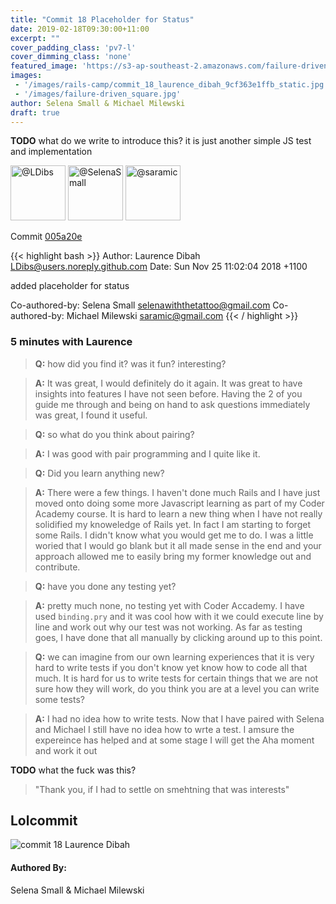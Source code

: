 ```yaml
---
title: "Commit 18 Placeholder for Status"
date: 2019-02-18T09:30:00+11:00
excerpt: ""
cover_padding_class: 'pv7-l'
cover_dimming_class: 'none'
featured_image: 'https://s3-ap-southeast-2.amazonaws.com/failure-driven-blog/railscamp-24-woodfield-hobart/commit_18_laurence_dibah_9cf363e1ffb.gif'
images:
 - '/images/rails-camp/commit_18_laurence_dibah_9cf363e1ffb_static.jpg'
 - '/images/failure-driven_square.jpg'
author: Selena Small & Michael Milewski 
draft: true
---
```


**TODO** what do we write to introduce this? it is just another simple JS test
and implementation

<img alt="@LDibs" src="//github.com/LDibs.png" style="display: inline; width: 88px;" height="88" />
<img alt="@SelenaSmall" src="//github.com/SelenaSmall.png" style="display: inline; width: 88px;" height="88" />
<img alt="@saramic" src="//github.com/saramic.png" style="display: inline; width: 88px;" height="88" />

Commit [005a20e](https://github.com/failure-driven/railscamp-search-term/commit/005a20e7f68e38180dc94f3717780026a00b52b5)

{{< highlight bash >}}
Author: Laurence Dibah <LDibs@users.noreply.github.com>
Date:   Sun Nov 25 11:02:04 2018 +1100

added placeholder for status

Co-authored-by: Selena Small <selenawiththetattoo@gmail.com>
Co-authored-by: Michael Milewski <saramic@gmail.com>
{{< / highlight >}}

### 5 minutes with Laurence

> **Q:** how did you find it? was it fun? interesting?

> **A:** It was great, I would definitely do it again. It was great to have
> insights into features I have not seen before. Having the 2 of you guide me
> through and being on hand to ask questions immediately was great, I found it
> useful.

> **Q:** so what do you think about pairing?

> **A:** I was good with pair programming and I quite like it.

> **Q:** Did you learn anything new?

> **A:** There were a few things. I haven't done much Rails and I have just
> moved onto doing some more Javascript learning as part of my Coder Academy
> course. It is hard to learn a new thing when I have not really solidified my
> knoweledge of Rails yet. In fact I am starting to forget some Rails. I didn't
> know what you would get me to do. I was a little woried that I would go blank
> but it all made sense in the end and your approach allowed me to easily bring
> my former knowledge out and contribute.

> **Q:** have you done any testing yet?

> **A:** pretty much none, no testing yet with Coder Accademy. I have used
> `binding.pry` and it was cool how with it we could execute line by line and
> work out why our test was not working. As far as testing goes, I have done
> that all manually by clicking around up to this point.

> **Q:** we can imagine from our own learning experiences that it is very hard
> to write tests if you don't know yet know how to code all that much. It is
> hard for us to write tests for certain things that we are not sure how they
> will work, do you think you are at a level you can write some tests?

> **A:** I had no idea how to write tests. Now that I have paired with Selena
> and Michael I still have no idea how to wrte a test. I amsure the expereince
> has helped and at some stage I will get the Aha moment and work it out

**TODO** what the fuck was this?

> "Thank you, if I had to settle on smehtning that was interests"

## Lolcommit

![commit 18 Laurence Dibah](https://s3-ap-southeast-2.amazonaws.com/failure-driven-blog/railscamp-24-woodfield-hobart/commit_18_laurence_dibah_9cf363e1ffb.gif)

#### Authored By:

Selena Small & Michael Milewski
